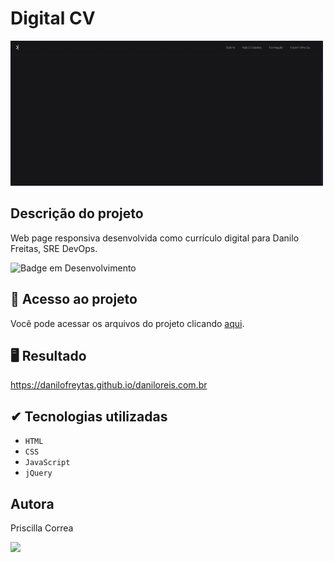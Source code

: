 # Digital CV

<img src="https://github.com/prissycorrea/daniloreis-cv/blob/main/assets/img/screen-capture.gif?raw=true" alt="curriculum web page preview">

## Descrição do projeto
Web page responsiva desenvolvida como currículo digital para Danilo Freitas, SRE DevOps.

![Badge em Desenvolvimento](https://img.shields.io/badge/STATUS-CONCLUIDO-green)

## 📁 Acesso ao projeto
Você pode acessar os arquivos do projeto clicando [aqui](https://github.com/prissycorrea/daniloreis-cv).

## 🖥 Resultado
https://danilofreytas.github.io/daniloreis.com.br

## ✔ Tecnologias utilizadas
- ``HTML``
- ``CSS``
- ``JavaScript``
- ``jQuery``

## Autora
Priscilla Correa

<img src="https://cdn.jsdelivr.net/gh/devicons/devicon/icons/linkedin/linkedin-original.svg" width=30px>
